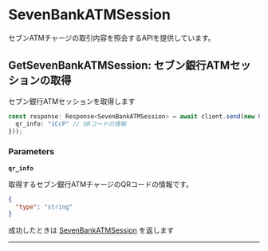 # SevenBankATMSession
セブンATMチャージの取引内容を照会するAPIを提供しています。


<a name="get-seven-bank-atm-session"></a>
## GetSevenBankATMSession: セブン銀行ATMセッションの取得
セブン銀行ATMセッションを取得します

```typescript
const response: Response<SevenBankATMSession> = await client.send(new GetSevenBankATMSession({
  qr_info: "1CcP" // QRコードの情報
}));
```



### Parameters
**`qr_info`** 
  

取得するセブン銀行ATMチャージのQRコードの情報です。

```json
{
  "type": "string"
}
```



成功したときは
[SevenBankATMSession](./responses.md#seven-bank-atm-session)
を返します



---



